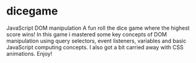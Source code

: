 # dicegame
JavaScript DOM manipulation
A fun roll the dice game where the highest score wins! 
In this game i mastered some key concepts of DOM manipulation using query selectors, event listeners, variables and basic JavaScript computing concepts. 
I also got a bit carried away with CSS animations. Enjoy!
